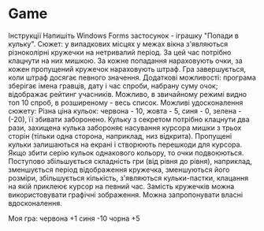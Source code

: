 # Game
Інструкції
Напишіть Windows Forms застосунок - іграшку "Попади в кульку".
Сюжет: у випадкових місцях у межах вікна з'являються різноколірні кружечки на нетривалий період. За цей час потрібно клацнути на них мишкою. За кожне попадання нараховують очки, за кожен пропущений кружечок нараховують штраф. Гра завершується, коли штраф досягає певного значення.
Додаткові можливості: програма зберігає імена гравців, дату і час спроби, набрану суму очок; відображає рейтинг учасників. Можливо, в звичайному режимі видно топ 10 спроб, в розширеному - весь список.
Можливі удосконалення сюжету:
Різна ціна кульок: червона - 10, жовта - 5, синя - 0, зелена - (-20), її збивати заборонено.
Кульку з секретом потрібно клацнути два рази, захищена кулька забороняє насування курсора мишки з трьох сторін (тільки одна сторона, наприклад, низ відкрита).
Пропущені кульки залишаються на екрані і створюють перешкоди для курсора.
Якщо збити серію кульок однакового кольору, то очки подвоюються.
Поступово збільшується складність гри (від рівня до рівня), наприклад, зменшується період відображення кружечка, зменшуються його розміри, збільшується кількість, з'являються кульки-пастки, клацання на якій приклеює курсор на певний час.
Замість кружечків можна використовувати графічні зображення.
Можна запропонувати власні вдосконалення.


Моя гра:
червона +1
синя -10
чорна +5
